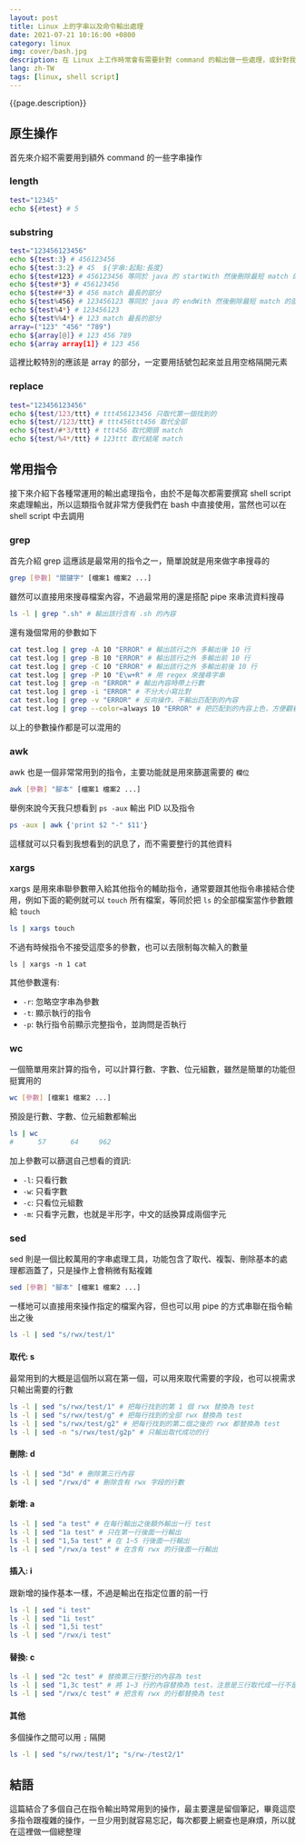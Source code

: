 ```yaml
---
layout: post
title: Linux 上的字串以及命令輸出處理
date: 2021-07-21 10:16:00 +0800
category: linux
img: cover/bash.jpg
description: 在 Linux 上工作時常會有需要針對 command 的輸出做一些處理，或針對我們需要的部分做字串操作，一般在程式語言中都會有原生或是第三方提供的 API 可以使用，那在 Linux 上的話也有類似的東西，就如同前一篇介紹的 shell script 一樣，用不同的 command 去做不同的處理，不僅僅可以在 bash 上使用，也可以套用到 script 之中，讓自動化工作更進一步
lang: zh-TW
tags: [linux, shell script]
---
```


{{page.description}}

## 原生操作
首先來介紹不需要用到額外 command 的一些字串操作

### length

```bash
test="12345"
echo ${#test} # 5
```

### substring

```bash
test="123456123456"
echo ${test:3} # 456123456
echo ${test:3:2} # 45  ${字串:起點:長度}
echo ${test#123} # 456123456 等同於 java 的 startWith 然後刪除最短 match 的部分，匹配不到則輸出完整字串
echo ${test#*3} # 456123456
echo ${test##*3} # 456 match 最長的部分
echo ${test%456} # 123456123 等同於 java 的 endWith 然後刪除最短 match 的部分，匹配不到則輸出完整字串
echo ${test%4*} # 123456123
echo ${test%%4*} # 123 match 最長的部分
array=("123" "456" "789")
echo ${array[@]} # 123 456 789
echo ${array array[1]} # 123 456
```

這裡比較特別的應該是 array 的部分，一定要用括號包起來並且用空格隔開元素

### replace

```bash
test="123456123456"
echo ${test/123/ttt} # ttt456123456 只取代第一個找到的
echo ${test//123/ttt} # ttt456ttt456 取代全部
echo ${test/#*3/ttt} # ttt456 取代開頭 match
echo ${test/%4*/ttt} # 123ttt 取代結尾 match
```

## 常用指令
接下來介紹下各種常運用的輸出處理指令，由於不是每次都需要撰寫 shell script 來處理輸出，所以這類指令就非常方便我們在 bash 中直接使用，當然也可以在 shell script 中去調用

### grep
首先介紹 grep 這應該是最常用的指令之一，簡單說就是用來做字串搜尋的

```bash
grep [參數] "關鍵字" [檔案1 檔案2 ...]
```

雖然可以直接用來搜尋檔案內容，不過最常用的還是搭配 pipe 來串流資料搜尋

```bash
ls -l | grep ".sh" # 輸出該行含有 .sh 的內容
```

還有幾個常用的參數如下
```bash
cat test.log | grep -A 10 "ERROR" # 輸出該行之外 多輸出後 10 行
cat test.log | grep -B 10 "ERROR" # 輸出該行之外 多輸出前 10 行
cat test.log | grep -C 10 "ERROR" # 輸出該行之外 多輸出前後 10 行
cat test.log | grep -P 10 "E\w+R" # 用 regex 來搜尋字串
cat test.log | grep -n "ERROR" # 輸出內容時帶上行數
cat test.log | grep -i "ERROR" # 不分大小寫比對
cat test.log | grep -v "ERROR" # 反向操作，不輸出匹配到的內容
cat test.log | grep --color=always 10 "ERROR" # 把匹配到的內容上色，方便觀看
```

以上的參數操作都是可以混用的

### awk
awk 也是一個非常常用到的指令，主要功能就是用來篩選需要的 `欄位`

```bash
awk [參數] "腳本" [檔案1 檔案2 ...]
```

舉例來說今天我只想看到 `ps -aux` 輸出 PID 以及指令
```bash
ps -aux | awk {'print $2 "-" $11'}
```

這樣就可以只看到我想看到的訊息了，而不需要整行的其他資料

### xargs
xargs 是用來串聯參數帶入給其他指令的輔助指令，通常要跟其他指令串接結合使用，例如下面的範例就可以 `touch` 所有檔案，等同於把 `ls` 的全部檔案當作參數餵給 `touch`

```bash
ls | xargs touch
```

不過有時候指令不接受這麼多的參數，也可以去限制每次輸入的數量

```
ls | xargs -n 1 cat
```

其他參數還有:
+ `-r`: 忽略空字串為參數
+ `-t`: 顯示執行的指令
+ `-p`: 執行指令前顯示完整指令，並詢問是否執行

### wc
一個簡單用來計算的指令，可以計算行數、字數、位元組數，雖然是簡單的功能但挺實用的

```bash
wc [參數] [檔案1 檔案2 ...]
```

預設是行數、字數、位元組數都輸出
```bash
ls | wc
#      57      64     962
```

加上參數可以篩選自己想看的資訊:
+ `-l`: 只看行數
+ `-w`: 只看字數
+ `-c`: 只看位元組數
+ `-m`: 只看字元數，也就是半形字，中文的話換算成兩個字元

### sed
sed 則是一個比較萬用的字串處理工具，功能包含了取代、複製、刪除基本的處理都涵蓋了，只是操作上會稍微有點複雜

```bash
sed [參數] "腳本" [檔案1 檔案2 ...]
```

一樣地可以直接用來操作指定的檔案內容，但也可以用 pipe 的方式串聯在指令輸出之後

```bash
ls -l | sed "s/rwx/test/1"
```

#### 取代: s
最常用到的大概是這個所以寫在第一個，可以用來取代需要的字段，也可以視需求只輸出需要的行數
```bash
ls -l | sed "s/rwx/test/1" # 把每行找到的第 1 個 rwx 替換為 test
ls -l | sed "s/rwx/test/g" # 把每行找到的全部 rwx 替換為 test
ls -l | sed "s/rwx/test/g2" # 把每行找到的第二個之後的 rwx 都替換為 test
ls -l | sed -n "s/rwx/test/g2p" # 只輸出取代成功的行
```

#### 刪除: d
```bash
ls -l | sed "3d" # 刪除第三行內容
ls -l | sed "/rwx/d" # 刪除含有 rwx 字段的行數
```

#### 新增: a
```bash
ls -l | sed "a test" # 在每行輸出之後額外輸出一行 test
ls -l | sed "1a test" # 只在第一行後面一行輸出
ls -l | sed "1,5a test" # 在 1~5 行後面一行輸出
ls -l | sed "/rwx/a test" # 在含有 rwx 的行後面一行輸出
```

#### 插入: i
跟新增的操作基本一樣，不過是輸出在指定位置的前一行
```bash
ls -l | sed "i test"
ls -l | sed "1i test"
ls -l | sed "1,5i test"
ls -l | sed "/rwx/i test"
```

#### 替換: c
```bash
ls -l | sed "2c test" # 替換第三行整行的內容為 test
ls -l | sed "1,3c test" # 將 1~3 行的內容替換為 test，注意是三行取代成一行不是每行替換
ls -l | sed "/rwx/c test" # 把含有 rwx 的行都替換為 test
```

#### 其他
多個操作之間可以用 `;` 隔開
```bash
ls -l | sed "s/rwx/test/1"; "s/rw-/test2/1"
```

## 結語
這篇結合了多個自己在指令輸出時常用到的操作，最主要還是留個筆記，畢竟這麼多指令跟複雜的操作，一旦少用到就容易忘記，每次都要上網查也是麻煩，所以就在這裡做一個總整理
